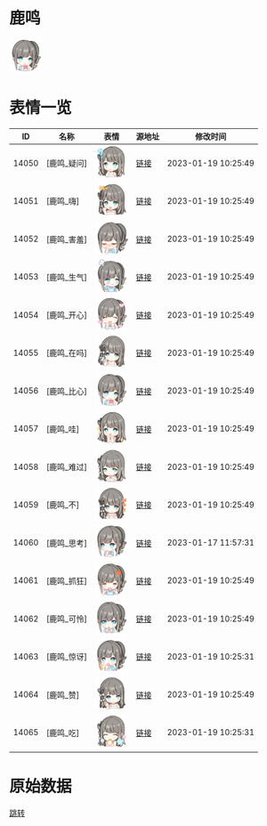 # 鹿鸣

<img src="./cover.png" height="60" alt="cover" />

# 表情一览

|ID|名称|表情|源地址|修改时间|
|----|----|----|----|----|
|14050|[鹿鸣_疑问]|<img src="./pic/014050_%5B鹿鸣_疑问%5D.png" height="60" alt="疑问"/>|[链接](https://i0.hdslb.com/bfs/garb/item/abe24df3ccbd90ae91606e34a592f97636c8e43e.png)|2023-01-19 10:25:49|
|14051|[鹿鸣_嗨]|<img src="./pic/014051_%5B鹿鸣_嗨%5D.png" height="60" alt="嗨"/>|[链接](https://i0.hdslb.com/bfs/garb/item/bb41535974ed6f1f7db529251e0e5a9307c7f509.png)|2023-01-19 10:25:49|
|14052|[鹿鸣_害羞]|<img src="./pic/014052_%5B鹿鸣_害羞%5D.png" height="60" alt="害羞"/>|[链接](https://i0.hdslb.com/bfs/garb/item/575c8c34ae6f0c03a69e8bcb3c3af1785c8f19e7.png)|2023-01-19 10:25:49|
|14053|[鹿鸣_生气]|<img src="./pic/014053_%5B鹿鸣_生气%5D.png" height="60" alt="生气"/>|[链接](https://i0.hdslb.com/bfs/garb/item/67f0c88f51822983dac96877e7a71ed2930b6c73.png)|2023-01-19 10:25:49|
|14054|[鹿鸣_开心]|<img src="./pic/014054_%5B鹿鸣_开心%5D.png" height="60" alt="开心"/>|[链接](https://i0.hdslb.com/bfs/garb/item/60c07cdc1d5d934cc9fcd3d884224e9189f6c1b0.png)|2023-01-19 10:25:49|
|14055|[鹿鸣_在吗]|<img src="./pic/014055_%5B鹿鸣_在吗%5D.png" height="60" alt="在吗"/>|[链接](https://i0.hdslb.com/bfs/garb/item/1f8da2c6b927629985cf04681686f25c0c2940ae.png)|2023-01-19 10:25:49|
|14056|[鹿鸣_比心]|<img src="./pic/014056_%5B鹿鸣_比心%5D.png" height="60" alt="比心"/>|[链接](https://i0.hdslb.com/bfs/garb/item/54ed12f6b64b55efede8398bbdead92893c30027.png)|2023-01-19 10:25:49|
|14057|[鹿鸣_哇]|<img src="./pic/014057_%5B鹿鸣_哇%5D.png" height="60" alt="哇"/>|[链接](https://i0.hdslb.com/bfs/garb/item/23f0e45148bc2f833ca45d3bfbe481846ca958fd.png)|2023-01-19 10:25:49|
|14058|[鹿鸣_难过]|<img src="./pic/014058_%5B鹿鸣_难过%5D.png" height="60" alt="难过"/>|[链接](https://i0.hdslb.com/bfs/garb/item/aa6df4900e447611edad8dc9f710487da9b7b782.png)|2023-01-19 10:25:49|
|14059|[鹿鸣_不]|<img src="./pic/014059_%5B鹿鸣_不%5D.png" height="60" alt="不"/>|[链接](https://i0.hdslb.com/bfs/garb/item/904b1c0d37e8a6529b35ac1c89188fd01a8f7f4f.png)|2023-01-19 10:25:49|
|14060|[鹿鸣_思考]|<img src="./pic/014060_%5B鹿鸣_思考%5D.png" height="60" alt="思考"/>|[链接](https://i0.hdslb.com/bfs/garb/item/473bee190b5f78ec01718d47e3eabe2b37f98836.png)|2023-01-17 11:57:31|
|14061|[鹿鸣_抓狂]|<img src="./pic/014061_%5B鹿鸣_抓狂%5D.png" height="60" alt="抓狂"/>|[链接](https://i0.hdslb.com/bfs/garb/item/4b36f7d96534be7a5c93e73b528ef7656bad37ad.png)|2023-01-19 10:25:49|
|14062|[鹿鸣_可怜]|<img src="./pic/014062_%5B鹿鸣_可怜%5D.png" height="60" alt="可怜"/>|[链接](https://i0.hdslb.com/bfs/garb/item/ae273314c40640cc28f6b2bb52f9c133b0cc829f.png)|2023-01-19 10:25:49|
|14063|[鹿鸣_惊讶]|<img src="./pic/014063_%5B鹿鸣_惊讶%5D.png" height="60" alt="惊讶"/>|[链接](https://i0.hdslb.com/bfs/garb/item/d4088e1263db7ed013729e3c21f26b0b372b44d4.png)|2023-01-19 10:25:31|
|14064|[鹿鸣_赞]|<img src="./pic/014064_%5B鹿鸣_赞%5D.png" height="60" alt="赞"/>|[链接](https://i0.hdslb.com/bfs/garb/item/42a01bc0e4243eaa02f12e8ffddbfd5c4a9aa41d.png)|2023-01-19 10:25:49|
|14065|[鹿鸣_吃]|<img src="./pic/014065_%5B鹿鸣_吃%5D.png" height="60" alt="吃"/>|[链接](https://i0.hdslb.com/bfs/garb/item/703c332fe1a36769cf5a42adb57f8f16a7ac6636.png)|2023-01-19 10:25:31|

# 原始数据

[跳转](./raw.json)

